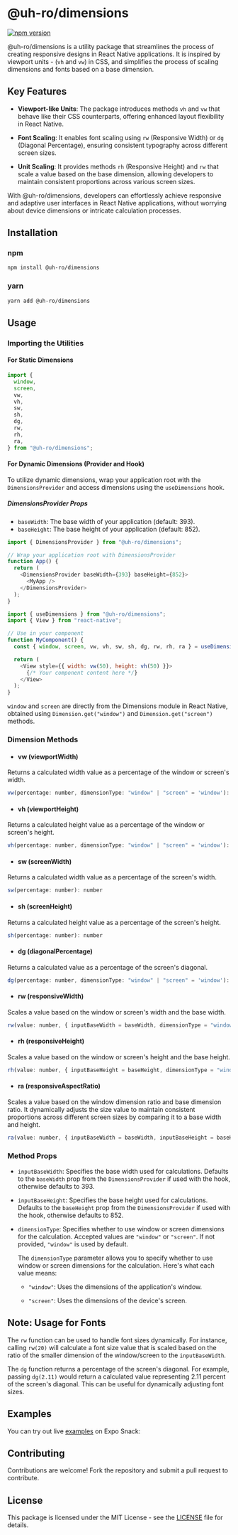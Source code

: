 # @uh-ro/dimensions

[![npm version](https://badge.fury.io/js/%40uh-ro%2Fdimensions.svg)](https://badge.fury.io/js/%40uh-ro%2Fdimensions)

@uh-ro/dimensions is a utility package that streamlines the process of creating responsive designs in React Native applications. It is inspired by viewport units - (`vh` and `vw`) in CSS, and simplifies the process of
scaling dimensions and fonts based on a base dimension.

## Key Features

- **Viewport-like Units**:
  The package introduces methods `vh` and `vw` that behave like their CSS counterparts, offering enhanced layout flexibility in React Native.

- **Font Scaling**: It enables font scaling using `rw` (Responsive Width) or `dg` (Diagonal Percentage), ensuring consistent typography across different screen sizes.

- **Unit Scaling**: It provides methods `rh` (Responsive Height) and `rw` that scale a value based on the base dimension, allowing developers to maintain consistent proportions across various screen sizes.

With @uh-ro/dimensions, developers can effortlessly achieve responsive and adaptive user interfaces in React Native applications, without worrying about device dimensions or intricate calculation processes.

## Installation

### npm

```bash
npm install @uh-ro/dimensions
```

### yarn

```bash
yarn add @uh-ro/dimensions
```

## Usage

### Importing the Utilities

#### For Static Dimensions

```javascript
import {
  window,
  screen,
  vw,
  vh,
  sw,
  sh,
  dg,
  rw,
  rh,
  ra,
} from "@uh-ro/dimensions";
```

#### For Dynamic Dimensions (Provider and Hook)

To utilize dynamic dimensions, wrap your application root with the `DimensionsProvider` and access dimensions using the `useDimensions` hook.

##### DimensionsProvider Props

- `baseWidth`: The base width of your application (default: 393).
- `baseHeight`: The base height of your application (default: 852).

```javascript
import { DimensionsProvider } from "@uh-ro/dimensions";

// Wrap your application root with DimensionsProvider
function App() {
  return (
    <DimensionsProvider baseWidth={393} baseHeight={852}>
      <MyApp />
    </DimensionsProvider>
  );
}
```

```javascript
import { useDimensions } from "@uh-ro/dimensions";
import { View } from "react-native";

// Use in your component
function MyComponent() {
  const { window, screen, vw, vh, sw, sh, dg, rw, rh, ra } = useDimensions();

  return (
    <View style={{ width: vw(50), height: vh(50) }}>
      {/* Your component content here */}
    </View>
  );
}
```

`window` and `screen` are directly from the Dimensions module in React Native, obtained using `Dimension.get("window")` and `Dimension.get("screen")` methods.

### Dimension Methods

- #### vw (viewportWidth)

Returns a calculated width value as a percentage of the window or screen's width.

```javascript
vw(percentage: number, dimensionType: "window" | "screen" = 'window'): number
```

- #### vh (viewportHeight)

Returns a calculated height value as a percentage of the window or screen's height.

```javascript
vh(percentage: number, dimensionType: "window" | "screen" = 'window'): number
```

- #### sw (screenWidth)

Returns a calculated width value as a percentage of the screen's width.

```javascript
sw(percentage: number): number
```

- #### sh (screenHeight)

Returns a calculated height value as a percentage of the screen's height.

```javascript
sh(percentage: number): number
```

- #### dg (diagonalPercentage)

Returns a calculated value as a percentage of the screen's diagonal.

```javascript
dg(percentage: number, dimensionType: "window" | "screen" = 'window'): number
```

- #### rw (responsiveWidth)

Scales a value based on the window or screen's width and the base width.

```javascript
rw(value: number, { inputBaseWidth = baseWidth, dimensionType = "window" }: RwParams): number
```

- #### rh (responsiveHeight)

Scales a value based on the window or screen's height and the base height.

```javascript
rh(value: number, { inputBaseHeight = baseHeight, dimensionType = "window" }: RhParams): number
```

- #### ra (responsiveAspectRatio)

Scales a value based on the window dimension ratio and base dimension ratio. It dynamically adjusts the size value to maintain consistent proportions across different screen sizes by comparing it to a base width and height.

```javascript
ra(value: number, { inputBaseWidth = baseWidth, inputBaseHeight = baseHeight, dimensionType = "window" }: RaParams): number
```

### Method Props

- `inputBaseWidth`: Specifies the base width used for calculations. Defaults to the `baseWidth` prop from the `DimensionsProvider` if used with the hook, otherwise defaults to 393.

- `inputBaseHeight`: Specifies the base height used for calculations. Defaults to the `baseHeight` prop from the `DimensionsProvider` if used with the hook, otherwise defaults to 852.

- `dimensionType`: Specifies whether to use window or screen dimensions for the calculation. Accepted values are `"window"` or `"screen"`. If not provided, `"window"` is used by default.

  The `dimensionType` parameter allows you to specify whether to use window or screen dimensions for the calculation. Here's what each value means:

  - `"window"`: Uses the dimensions of the application's window.

  - `"screen"`: Uses the dimensions of the device's screen.

## Note: Usage for Fonts

The `rw` function can be used to handle font sizes dynamically. For instance, calling `rw(20)` will calculate a font size value that is scaled based on the ratio of the smaller dimension of the window/screen to the `inputBaseWidth`.

The `dg` function returns a percentage of the screen's diagonal. For example, passing `dg(2.11)` would return a calculated value representing 2.11 percent of the screen's diagonal. This can be useful for dynamically adjusting font sizes.

## Examples

You can try out live [examples](https://snack.expo.dev/@valentineifeanyi/react-native-uh-ro-_dimensions-example) on Expo Snack:

## Contributing

Contributions are welcome! Fork the repository and submit a pull request to contribute.

## License

This package is licensed under the MIT License - see the [LICENSE](LICENSE) file for details.

